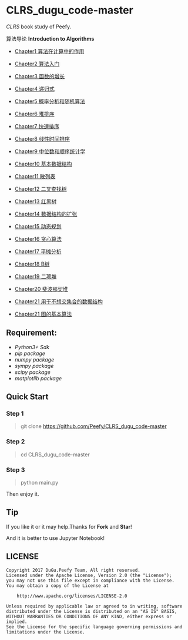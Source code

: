 # CLRS_dugu_code-master

*CLRS* book study of Peefy.

算法导论 **Introduction to Algorithms**

* [Chapter1 算法在计算中的作用](https://github.com/Peefy/CLRS_dugu_code-master/tree/master/src/chapter1)

* [Chapter2 算法入门](https://github.com/Peefy/CLRS_dugu_code-master/tree/master/src/chapter2)

* [Chapter3 函数的增长](https://github.com/Peefy/CLRS_dugu_code-master/tree/master/src/chapter3)

* [Chapter4 递归式](https://github.com/Peefy/CLRS_dugu_code-master/tree/master/src/chapter4)

* [Chapter5 概率分析和随机算法](https://github.com/Peefy/CLRS_dugu_code-master/tree/master/src/chapter5)

* [Chapter6 堆排序](https://github.com/Peefy/CLRS_dugu_code-master/tree/master/src/chapter6)

* [Chapter7 快速排序](https://github.com/Peefy/CLRS_dugu_code-master/tree/master/src/chapter7)

* [Chapter8 线性时间排序](https://github.com/Peefy/CLRS_dugu_code-master/tree/master/src/chapter8)

* [Chapter9 中位数和顺序统计学](https://github.com/Peefy/CLRS_dugu_code-master/tree/master/src/chapter9)

* [Chapter10 基本数据结构](https://github.com/Peefy/CLRS_dugu_code-master/tree/master/src/chapter10)

* [Chapter11 散列表](https://github.com/Peefy/CLRS_dugu_code-master/tree/master/src/chapter11)

* [Chapter12 二叉查找树](https://github.com/Peefy/CLRS_dugu_code-master/tree/master/src/chapter12)

* [Chapter13 红黑树](https://github.com/Peefy/CLRS_dugu_code-master/tree/master/src/chapter13)

* [Chapter14 数据结构的扩张](https://github.com/Peefy/CLRS_dugu_code-master/tree/master/src/chapter14)

* [Chapter15 动态规划](https://github.com/Peefy/CLRS_dugu_code-master/tree/master/src/chapter15)

* [Chapter16 贪心算法](https://github.com/Peefy/CLRS_dugu_code-master/tree/master/src/chapter16)

* [Chapter17 平摊分析](https://github.com/Peefy/CLRS_dugu_code-master/tree/master/src/chapter17)

* [Chapter18 B树](https://github.com/Peefy/CLRS_dugu_code-master/tree/master/src/chapter18)

* [Chapter19 二项堆](https://github.com/Peefy/CLRS_dugu_code-master/tree/master/src/chapter19)

* [Chapter20 斐波那契堆](https://github.com/Peefy/CLRS_dugu_code-master/tree/master/src/chapter20)

* [Chapter21 用于不想交集合的数据结构](https://github.com/Peefy/CLRS_dugu_code-master/tree/master/src/chapter21)

* [Chapter21 图的基本算法](https://github.com/Peefy/CLRS_dugu_code-master/tree/master/src/chapter22)

## Requirement:

* *Python3+ Sdk*
* *pip package*
* *numpy package*
* *sympy package*
* *scipy package*
* *matplotlib package*

## Quick Start

### Step 1

> git clone https://github.com/Peefy/CLRS_dugu_code-master

### Step 2

> cd CLRS_dugu_code-master

### Step 3

> python main.py

Then enjoy it.

## Tip

If you like it or it may help.Thanks for **Fork** and **Star**!

And it is better to use Jupyter Notebook!

## LICENSE

```
Copyright 2017 DuGu.Peefy Team, All right reserved.
Licensed under the Apache License, Version 2.0 (the "License");
you may not use this file except in compliance with the License.
You may obtain a copy of the License at

    http://www.apache.org/licenses/LICENSE-2.0

Unless required by applicable law or agreed to in writing, software
distributed under the License is distributed on an "AS IS" BASIS,
WITHOUT WARRANTIES OR CONDITIONS OF ANY KIND, either express or implied.
See the License for the specific language governing permissions and
limitations under the License.
```


